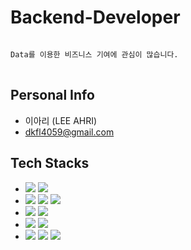 # Backend-Developer
<pre>
<code>
Data를 이용한 비즈니스 기여에 관심이 많습니다.
</code>
</pre>

## Personal Info
- 이아리 (LEE AHRI)
- dkfl4059@gmail.com

## Tech Stacks
- <img src="https://img.shields.io/badge/Python-white?style=flat-quare&logo=Python&logoColor=3776AB"/> <img src="https://img.shields.io/badge/Java-white?style=flat-quare&logo=Java&logoColor=3776AB"/>
- <img src="https://img.shields.io/badge/Flask-blue?style=flat-quare&logo=Flask&logoColor=000000"/> <img src="https://img.shields.io/badge/Spring-red?style=flat-quare&logo=Spring&logoColor=092E20"/> <img src="https://img.shields.io/badge/Springboot-red?style=flat-quare&logo=Springboot&logoColor=092E20"/>
- <img src="https://img.shields.io/badge/JPA-cornflowerblue?style=flat-quare&logo=JPA&logoColor=092E20"/> <img src="https://img.shields.io/badge/Mybatis-cornflowerblue?style=flat-quare&logo=MyBatis&logoColor=092E20"/>
- <img src="https://img.shields.io/badge/MySQL-cornflowerblue?style=flat-quare&logo=MySQL&logoColor=092E20"/> <img src="https://img.shields.io/badge/MongoDB-orange?style=flat-quare&logo=MongoDB&logoColor=47A248"/>
- <img src="https://img.shields.io/badge/TensorFlow-silver?style=flat-quare&logo=TensorFlow&logoColor=FF6F00"/> <img src="https://img.shields.io/badge/Keras-green?style=flat-quare&logo=Keras&logoColor=D00000"/> <img src="https://img.shields.io/badge/Pytorch-green?style=flat-quare&logo=Pytorch&logoColor=D00000"/>


